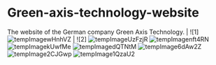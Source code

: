 # Green-axis-technology-website
The website of the German company Green Axis Technology. | ![1] ![tempImagewHnhVZ](https://github.com/user-attachments/assets/b9562a6a-4ec0-4d9b-a18c-d8b9f11cf45b)
| ![2] ![tempImageUzFzjR](https://github.com/user-attachments/assets/c3345860-97d3-432d-8bee-92438059ef6b)
![tempImagenft4RN](https://github.com/user-attachments/assets/e6673e78-e86d-4c06-bf66-65656ff411e3)
![tempImagekUwfMe](https://github.com/user-attachments/assets/3a0b3df6-2057-4711-9a00-faa8311739c2)
![tempImagedQTNtM](https://github.com/user-attachments/assets/2c1d6821-9f5e-4b9a-a149-381eed1ba581)
![tempImage6dAw2Z](https://github.com/user-attachments/assets/6ad89dc0-bff4-4cef-8f14-9f9efd95fae5)
![tempImage2CJGwp](https://github.com/user-attachments/assets/541645f2-cc4c-4c6b-9cba-1e8154ceb94d)
![tempImage1QzaU2](https://github.com/user-attachments/assets/a0e4e7ba-8772-43d6-94d7-32d63d564367)

